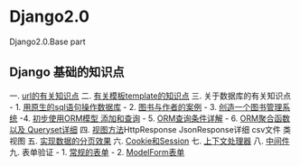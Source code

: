 # Django2.0
Django2.0.Base part

## Django 基础的知识点 
  一. [url的有关知识点](https://github.com/Sunsetjue/Django2.0/tree/master/learn-django/url_name_demo)
  二. [有关模板template的知识点](https://github.com/Sunsetjue/Django2.0/tree/master/learn-django/template_project)
  三. 关于数据库的有关知识点 
        - 1. [用原生的sql语句操作数据库](https://github.com/Sunsetjue/Django2.0/tree/master/learn-django/db_operator)
        - 2. [图书与作者的案例](https://github.com/Sunsetjue/Django2.0/tree/master/learn-django/db_ORM1)
        - 3. [创造一个图书管理系统](https://github.com/Sunsetjue/Django2.0/tree/master/learn-django/db_operator)
         -4. [初步使用ORM模型 添加和查询](https://github.com/Sunsetjue/Django2.0/tree/master/learn-django/db_ORM2)
        - 5. [ORM查询条件详解](https://github.com/Sunsetjue/Django2.0/tree/master/learn-django/db_ORM_lookup)
        - 6. [ORM聚合函数以及 Queryset详细](https://github.com/Sunsetjue/Django2.0/tree/master/learn-django/db_aggregate)
  四. [视图方法](https://github.com/Sunsetjue/Django2.0/tree/master/learn-django/method)HttpResponse JsonResponse详细 csv文件 类视图
  五. [实现数据的分页效果](https://github.com/Sunsetjue/Django2.0/tree/master/learn-django/pages)
  六. [Cookie和Session](https://github.com/Sunsetjue/Django2.0/tree/master/learn-django/cookie_session)
  七. [上下文处理器](https://github.com/Sunsetjue/Django2.0/tree/master/learn-django/context_processor)
  八. [中间件](https://github.com/Sunsetjue/Django2.0/tree/master/learn-django/middleware)
  九. 表单验证
        - 1. [常规的表单](https://github.com/Sunsetjue/Django2.0/tree/master/learn-django/form)
        - 2. [ModelForm表单](https://github.com/Sunsetjue/Django2.0/tree/master/learn-django/model_form)
